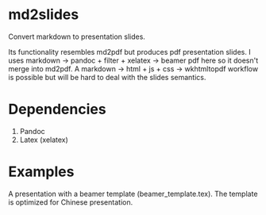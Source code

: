 md2slides
=========

Convert markdown to presentation slides.

Its functionality resembles md2pdf but produces pdf presentation slides. I uses markdown -> pandoc + filter + xelatex -> beamer pdf here so it doesn't merge into md2pdf. A markdown -> html + js + css -> wkhtmltopdf workflow is possible but will be hard to deal with the slides semantics.

# Dependencies

1. Pandoc
2. Latex (xelatex)

# Examples

A presentation with a beamer template (beamer_template.tex). The template is optimized for Chinese presentation.
